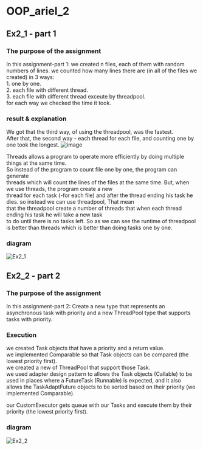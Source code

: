 # OOP_ariel_2
## Ex2_1 - part 1
### The purpose of the assignment
In this assignment-part 1: we created n files, each of them with random numbers of lines. 
we counted how many lines there are (in all of the files we created) in 3 ways:  
    1. one by one.  
    2. each file with different thread.  
    3. each file with different thread exceute by threadpool.  
    for each way we checked the time it took.  
### result & explanation
We got that the third way, of using the threadpool, was the fastest.  
After that, the second way - each thread for each file, and counting one by one took the longest. 
![image](https://user-images.githubusercontent.com/118768684/213880368-5482f0c6-089b-461c-9648-51414c8160f2.png)  
  
Threads allows a program to operate more efficiently by doing multiple things at the same time.  
So instead of the program to count file one by one, the program can generate  
threads which will count the lines of the files at the same time. But, when we use threads, the program create a new  
thread for each task (-for each file) and after the thread ending his task he dies. so instead we can use threadpool, That mean  
that the threadpool create a number of threads that when each thread ending his task he will take a new task  
to do until there is no tasks left. So as we can see the runtime of threadpool is better than threads which is better than doing tasks one by one.  
### diagram  
![Ex2_1](https://user-images.githubusercontent.com/118768684/211797086-f25890d9-a205-4bf7-b199-3abd1f34c619.png)

## Ex2_2 - part 2
### The purpose of the assignment
In this assignment-part 2: Create a new type that represents an asynchronous task with priority and a new ThreadPool type that supports tasks with priority.  
### Execution
we created Task objects that have a priority and a return value.  
we implemented Comparable so that Task objects can be compared (the lowest priority first).  
we created a new of ThreadPool that support those Task.  
we used adapter design pattern to allows the Task objects (Callable) to be used in places where a FutureTask (Runnable) is expected, and it also allows the TaskAdaptFuture objects to be sorted based on their priority (we implemented Comparable).  
  
our CustomExecutor gets queue with our Tasks and execute them by their priority (the lowest priority first).    
### diagram  
![Ex2_2](https://user-images.githubusercontent.com/118768684/211797012-82728709-b56c-4e31-ac5a-56ec353e32d8.png)


